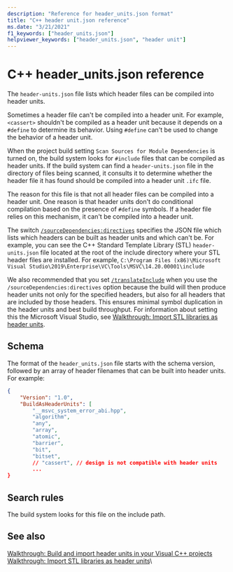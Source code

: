 ```yaml
---
description: "Reference for header_units.json format"
title: "C++ header unit.json reference"
ms.date: "3/21/2021"
f1_keywords: ["header_units.json"]
helpviewer_keywords: ["header_units.json", "header unit"]
---
```


# C++ header_units.json reference

The `header-units.json` file lists which header files can be compiled into header units.

Sometimes a header file can't be compiled into a header unit. For example, `<cassert>` shouldn't be compiled as a header unit because it depends on a `#define` to determine its behavior. Using `#define` can't be used to change the behavior of a header unit.

When the project build setting `Scan Sources for Module Dependencies` is turned on, the build system looks for `#include` files that can be compiled as header units. If the build system can find a `header-units.json` file in the directory of files being scanned, it consults it to determine whether the header file it has found should be compiled into a header unit `.ifc` file.

The reason for this file is that not all header files can be compiled into a header unit. One reason is that header units don't do conditional compilation based on the presence of `#define` symbols. If a header file relies on this mechanism, it can't be compiled into a header unit.

The switch [`/sourceDependencies:directives`](./reference/sourcedependencies.md) specifies the JSON file which lists which headers can be built as header units and which can't be. For example, you can see the C++ Standard Template Library (STL) `header-units.json` file located at the root of the include directory where your STL header files are installed. For example, `C:\Program Files (x86)\Microsoft Visual Studio\2019\Enterprise\VC\Tools\MSVC\14.20.00001\include`

We also recommended that you set [`/translateInclude`](./reference/translateinclude.md) when you use the `/sourceDependencies:directives` option because the build will then produce header units not only for the specified headers, but also for all headers that are included by those headers. This ensures minimal symbol duplication in the header units and best build throughput. For information about setting this the Microsoft Visual Studio, see [Walkthrough: Import STL libraries as header units](walkthrough-import-stl-header-units.md#set-project-properties).

## Schema

The format of the `header_units.json` file starts with the schema version, followed by an array of header filenames that can be built into header units. For example:

```json
{ 
    "Version": "1.0",
    "BuildAsHeaderUnits": [
        "__msvc_system_error_abi.hpp",
        "algorithm",
        "any",
        "array",
        "atomic",
        "barrier",
        "bit",
        "bitset",
        // "cassert", // design is not compatible with header units
        ...
} 
```

## Search rules

The build system looks for this file on the include path.

## See also

[Walkthrough: Build and import header units in your Visual C++ projects](walkthrough-header-units.md)\
[Walkthrough: Import STL libraries as header units](walkthrough-import-stl-header-units.md#approach1)\